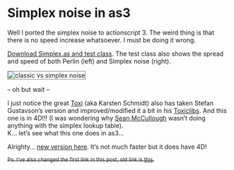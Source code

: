<!--
  id: 473
  description: A port from Java Simplex noise to actionscript 3.
  date: 2010-05-13T22:49:36
  modified: 2016-12-14T19:57:50
  slug: simplex-noise-in-as3
  type: post
  excerpt: <p>Well I ported the simplex noise to actionscript 3. The weird thing is that there is no speed increase whatsoever. I must be doing it wrong.</p>
  categories: code, Actionscript
  tags: simplex noise, Stefan Gustavson, test
  metaKeyword: Simplex noise
  metaTitle: Simplex noise in as3
  metaDescription: A port from Java Simplex noise to actionscript 3.
  inCv: 
  inPortfolio: 
  dateFrom: 
  dateTo: 
-->

# Simplex noise in as3

<p>Well I ported the simplex noise to actionscript 3. The weird thing is that there is no speed increase whatsoever. I must be doing it wrong.</p>
<p><!--more--></p>
<p><a href="/wordpress/wp-content/uploads/simplexAs4D.rar">Download Simplex.as and test class</a>. The test class also shows the spread and speed of both Perlin (left) and Simplex noise (right).</p>
<p><img src="/wordpress/wp-content/uploads/classicVsSimplex.jpg" alt="classic vs simplex noise" style="border:1px solid grey;"/></p>
<p>&#8211; oh but wait &#8211;</p>
<p>I just notice the great <a href="http://toxi.co.uk/">Toxi</a> (aka Karsten Schmidt) also has taken Stefan Gustavson&#8217;s version and improved/modified it a bit in his <a href="http://code.google.com/p/toxiclibs/source/browse/trunk/toxiclibs/src.core/toxi/math/noise/SimplexNoise.java">Toxiclibs</a>. And this one is in 4D!!! (I was wondering why <a href="http://gist.github.com/304522">Sean McCullough</a> wasn&#8217;t doing anything with the simplex lookup table).<br />K&#8230; let&#8217;s see what this one does in as3&#8230;</p>
<p>Alrighty&#8230; <a href="/wordpress/wp-content/uploads/simplexAs4D.rar">new version here</a>. It&#8217;s not much faster but it does have 4D!</p>
<p><del><small>Ps: I&#8217;ve also changed the first link in this post, old link is <a href="/wordpress/wp-content/uploads/simplexAs4D.rar">this</a>.</small></del></p>
